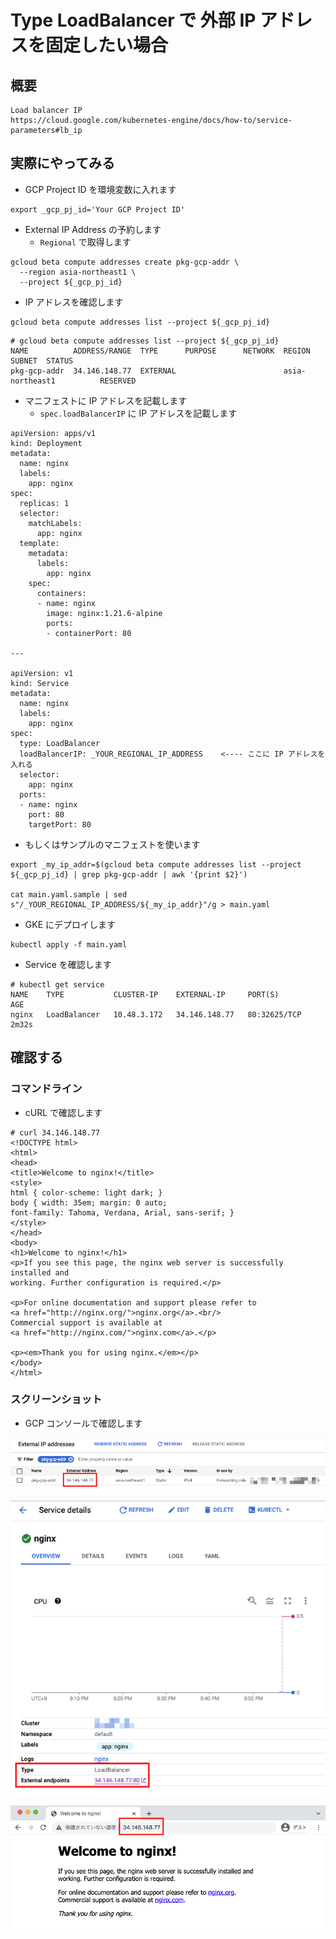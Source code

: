 # Type LoadBalancer で 外部 IP アドレスを固定したい場合

## 概要

```
Load balancer IP
https://cloud.google.com/kubernetes-engine/docs/how-to/service-parameters#lb_ip
```

## 実際にやってみる

+ GCP Project ID を環境変数に入れます

```
export _gcp_pj_id='Your GCP Project ID'
```

+ External IP Address の予約します
  + `Regional` で取得します

```
gcloud beta compute addresses create pkg-gcp-addr \
  --region asia-northeast1 \
  --project ${_gcp_pj_id}
```

+ IP アドレスを確認します

```
gcloud beta compute addresses list --project ${_gcp_pj_id}
```
```
# gcloud beta compute addresses list --project ${_gcp_pj_id}
NAME          ADDRESS/RANGE  TYPE      PURPOSE      NETWORK  REGION           SUBNET  STATUS
pkg-gcp-addr  34.146.148.77  EXTERNAL                        asia-northeast1          RESERVED
```

+ マニフェストに IP アドレスを記載します
  + `spec.loadBalancerIP` に IP アドレスを記載します

```
apiVersion: apps/v1
kind: Deployment
metadata:
  name: nginx
  labels:
    app: nginx
spec:
  replicas: 1
  selector:
    matchLabels:
      app: nginx
  template:
    metadata:
      labels:
        app: nginx
    spec:
      containers:
      - name: nginx
        image: nginx:1.21.6-alpine
        ports:
        - containerPort: 80

---

apiVersion: v1
kind: Service
metadata:
  name: nginx
  labels:
    app: nginx
spec:
  type: LoadBalancer
  loadBalancerIP: _YOUR_REGIONAL_IP_ADDRESS    <---- ここに IP アドレスを入れる
  selector:
    app: nginx
  ports:
  - name: nginx
    port: 80
    targetPort: 80

```

+ もしくはサンプルのマニフェストを使います

```
export _my_ip_addr=$(gcloud beta compute addresses list --project ${_gcp_pj_id} | grep pkg-gcp-addr | awk '{print $2}')

cat main.yaml.sample | sed s"/_YOUR_REGIONAL_IP_ADDRESS/${_my_ip_addr}"/g > main.yaml
```

+ GKE にデプロイします

```
kubectl apply -f main.yaml
```

+ Service を確認します

```
# kubectl get service
NAME    TYPE           CLUSTER-IP    EXTERNAL-IP     PORT(S)        AGE
nginx   LoadBalancer   10.48.3.172   34.146.148.77   80:32625/TCP   2m32s
```

## 確認する

### コマンドライン

+ cURL で確認します

```
# curl 34.146.148.77
<!DOCTYPE html>
<html>
<head>
<title>Welcome to nginx!</title>
<style>
html { color-scheme: light dark; }
body { width: 35em; margin: 0 auto;
font-family: Tahoma, Verdana, Arial, sans-serif; }
</style>
</head>
<body>
<h1>Welcome to nginx!</h1>
<p>If you see this page, the nginx web server is successfully installed and
working. Further configuration is required.</p>

<p>For online documentation and support please refer to
<a href="http://nginx.org/">nginx.org</a>.<br/>
Commercial support is available at
<a href="http://nginx.com/">nginx.com</a>.</p>

<p><em>Thank you for using nginx.</em></p>
</body>
</html>
```

### スクリーンショット

+ GCP コンソールで確認します

![](./01.png)

![](./02.png)

![](./03.png)
